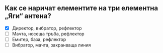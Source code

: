 ## Как се наричат елементите на три елементна „Яги“ антена?

<!-- Верният отговор е отбелязан с [X] -->

- [X] Директор, вибратор, рефлектор
- [ ] Мачта, носеща тръба, рефлектор
- [ ] Емитер, база, рефлектор
- [ ] Вибратор, мачта, захранваща линия
